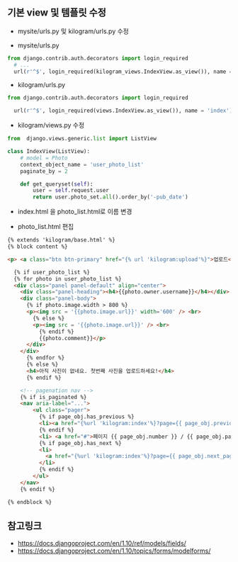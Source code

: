 ## 기본 view 및 템플릿 수정

- mysite/urls.py 및 kilogram/urls.py 수정

- mysite/urls.py
```python
from django.contrib.auth.decorators import login_required
  # ...
  url(r'^$', login_required(kilogram_views.IndexView.as_view()), name = 'root'),

```

- kilogram/urls.py

```python
from django.contrib.auth.decorators import login_required

  url(r'^$', login_required(views.IndexView.as_view()), name = 'index'),
```

- kilogram/views.py 수정

```python
from  django.views.generic.list import ListView

class IndexView(ListView):
    # model = Photo
    context_object_name = 'user_photo_list'
    paginate_by = 2

    def get_queryset(self):
        user = self.request.user
        return user.photo_set.all().order_by('-pub_date')
```

- index.html 을 photo_list.html로 이름 변경

- photo_list.html 편집
```html
{% extends 'kilogram/base.html' %}
{% block content %}

<p> <a class="btn btn-primary" href="{% url 'kilogram:upload'%}">업로드</a></p>

  {% if user_photo_list %}
  {% for photo in user_photo_list %}
  <div class="panel panel-default" align="center">
    <div class="panel-heading"><h4>{{photo.owner.username}}</h4></div>
    <div class="panel-body">
      {% if photo.image.width > 800 %}
      <p><img src = '{{photo.image.url}}' width='600' /> <br>
        {% else %}
        <p><img src = '{{photo.image.url}}' /> <br>
          {% endif %}
          {{photo.comment}}</p>
      </div>
    </div>
      {% endfor %}
      {% else %}
      <h4>아직 사진이 없네요. 첫번째 사진을 업로드하세요!</h4>
      {% endif %}

    <!-- pagenation nav -->
    {% if is_paginated %}
    <nav aria-label="...">
        <ul class="pager">
          {% if page_obj.has_previous %}
          <li><a href="{%url 'kilogram:index'%}?page={{ page_obj.previous_page_number }}">이전</a></li>
          {% endif %}
          <li> <a href="#">페이지 {{ page_obj.number }} / {{ page_obj.paginator.num_pages }} </a></li>
          {% if page_obj.has_next %}
          <li>
            <a href="{%url 'kilogram:index'%}?page={{ page_obj.next_page_number }}">다음</a>
          </li>
          {% endif %}
        </ul>
    </nav>
    {% endif %}

{% endblock %}

```

## 참고링크
- https://docs.djangoproject.com/en/1.10/ref/models/fields/
- https://docs.djangoproject.com/en/1.10/topics/forms/modelforms/
